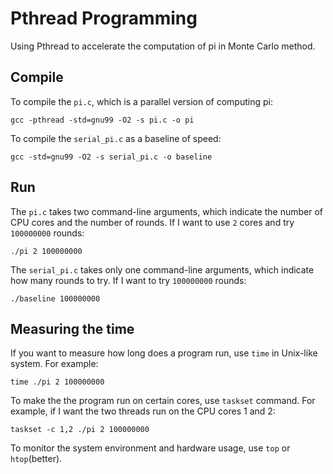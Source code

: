 # Pthread Programming

Using Pthread to accelerate the computation of pi in Monte Carlo method.

## Compile
To compile the `pi.c`, which is a parallel version of computing pi:
```
gcc -pthread -std=gnu99 -O2 -s pi.c -o pi
```

To compile the `serial_pi.c` as a baseline of speed:
```
gcc -std=gnu99 -O2 -s serial_pi.c -o baseline
```

## Run
The `pi.c` takes two command-line arguments, which indicate the number of CPU cores and the number of rounds. If I want to use `2` cores and try `100000000` rounds:
```
./pi 2 100000000
```

The `serial_pi.c` takes only one command-line arguments, which indicate how many rounds to try. If I want to try `100000000` rounds:
```
./baseline 100000000
```

## Measuring the time
If you want to measure how long does a program run, use `time` in Unix-like system. For example:
```
time ./pi 2 100000000
```

To make the the program run on certain cores, use `taskset` command. For example, if I want the two threads run on the CPU cores 1 and 2:
```
taskset -c 1,2 ./pi 2 100000000
```

To monitor the system environment and hardware usage, use `top` or `htop`(better).
